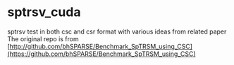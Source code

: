 # sptrsv_cuda
sptrsv test in both csc and csr format with various ideas from related paper
The original repo is from
[http://github.com/bhSPARSE/Benchmark_SpTRSM_using_CSC](https://github.com/bhSPARSE/Benchmark_SpTRSM_using_CSC)
